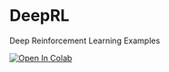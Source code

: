 # DeepRL
Deep Reinforcement Learning Examples

[![Open In Colab](https://colab.research.google.com/assets/colab-badge.svg)](https://colab.research.google.com/github/nutte2/DeepRL/bandits.ipynb)
